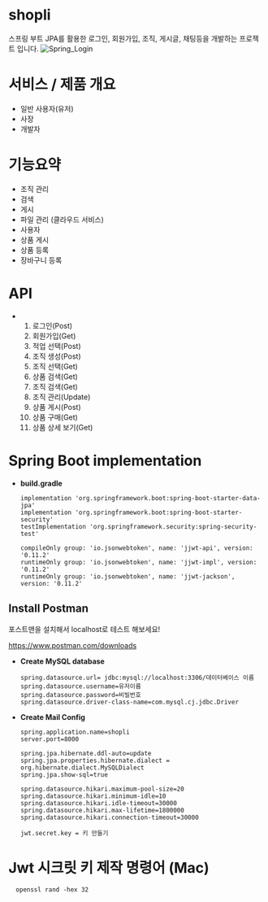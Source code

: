 # shopli

스프링 부트 JPA를 활용한 로그인, 회원가입, 조직, 게시글, 채팅등을 개발하는 프로젝트 입니다.
![Spring_Login](https://github.com/kjone8371/Project-Spring-Boot-Data-JPA-user-service/assets/103641429/08505529-c7a0-4104-adb1-f57542724b6e)


# 서비스 / 제품 개요
  + 일반 사용자(유저)
  + 사장
  + 개발자

# 기능요약
  + 조직 관리
  + 검색
  + 게시
  + 파일 관리 (클라우드 서비스)
  + 사용자
  + 상품 게시
  + 상품 등록
  + 장바구니 등록
    


# API
+ 1. 로그인(Post)
  2. 회원가입(Get)
  3. 적업 선택(Post)
  4. 조직 생성(Post)
  5. 조직 선택(Get)
  6. 상품 검색(Get)
  7. 조직 검색(Get)
  8. 조직 관리(Update)
  9. 상품 게시(Post)
  10. 상품 구매(Get)
  11. 상품 상세 보기(Get)

# Spring Boot implementation
+ **build.gradle**
    ```build
    implementation 'org.springframework.boot:spring-boot-starter-data-jpa'
    implementation 'org.springframework.boot:spring-boot-starter-security'
    testImplementation 'org.springframework.security:spring-security-test'

    compileOnly group: 'io.jsonwebtoken', name: 'jjwt-api', version: '0.11.2'
    runtimeOnly group: 'io.jsonwebtoken', name: 'jjwt-impl', version: '0.11.2'
    runtimeOnly group: 'io.jsonwebtoken', name: 'jjwt-jackson', version: '0.11.2'
    ```


## Install Postman
포스트맨을 설치해서 localhost로 테스트 해보세요! 

https://www.postman.com/downloads

+ **Create MySQL database**
  ```properties
  spring.datasource.url= jdbc:mysql://localhost:3306/데이터베이스 이름
  spring.datasource.username=유저이름
  spring.datasource.password=비빌번호
  spring.datasource.driver-class-name=com.mysql.cj.jdbc.Driver
  
  ```

+ **Create Mail Config**
  ```properties
  spring.application.name=shopli
  server.port=8000

  spring.jpa.hibernate.ddl-auto=update
  spring.jpa.properties.hibernate.dialect = org.hibernate.dialect.MySQLDialect
  spring.jpa.show-sql=true

  spring.datasource.hikari.maximum-pool-size=20
  spring.datasource.hikari.minimum-idle=10
  spring.datasource.hikari.idle-timeout=30000
  spring.datasource.hikari.max-lifetime=1800000
  spring.datasource.hikari.connection-timeout=30000

  jwt.secret.key = 키 만들기
  ```
# Jwt 시크릿 키 제작 명령어 (Mac)

```
  openssl rand -hex 32
```








